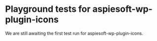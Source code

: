 # Playground tests for aspiesoft-wp-plugin-icons
We are still awaiting the first test run for aspiesoft-wp-plugin-icons.
